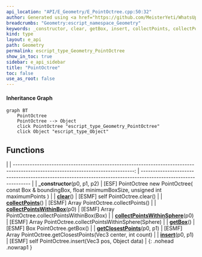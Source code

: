 ```yaml
---
api_location: "API/E_Geometry/E_PointOctree.cpp:50:32"
author: Generated using <a href="https://github.com/MeisterYeti/WhatsUpDoc">WhatsUpDoc</a>
breadcrumbs: "Geometry:escript_namespace_Geometry"
keywords: _constructor, clear, getBox, insert, collectPoints, collectPointsWithinBox, collectPointsWithinSphere, getClosestPoints
kind: type
layout: e_api
path: Geometry
permalink: escript_type_Geometry_PointOctree
show_in_toc: true
sidebar: e_api_sidebar
title: "PointOctree"
toc: false
use_as_root: false
---
```


#### Inheritance Graph

```mermaid
graph BT
	PointOctree
	PointOctree --> Object
	click PointOctree "escript_type_Geometry_PointOctree"
	click Object "escript_type_Object"
```

## Functions

|
| --------------------------------------------------------------------------------------------------------------------------------: | -------------------------------------------------------------------------------------------------------------- | 
| **_constructor**(p0, p1, p2)                                                                                                      | [ESF] PointOctree new PointOctree( const Box & boundingBox, float minimumBoxSize, unsigned int maximumPoints ) | 
| **[clear](classGeometry_1_1PointOctree#classGeometry_1_1PointOctree_1a45103ec62541537adfca57533b3535d4)**()                       | [ESMF] self PointOctree.clear()                                                                                | 
| **[collectPoints](classGeometry_1_1PointOctree#classGeometry_1_1PointOctree_1ac69fbddf1af554c66771dfe5a07aa1d4)**()               | [ESMF] Array PointOctree.collectPoints()                                                                       | 
| **[collectPointsWithinBox](classGeometry_1_1PointOctree#classGeometry_1_1PointOctree_1a72f38d775c07e0571f4c4e378b4ad954)**(p0)    | [ESMF] Array PointOctree.collectPointsWithinBox(Box)                                                           | 
| **[collectPointsWithinSphere](classGeometry_1_1PointOctree#classGeometry_1_1PointOctree_1a97944c571dfb93573824ab3da35d8117)**(p0) | [ESMF] Array PointOctree.collectPointsWithinSphere(Sphere)                                                     | 
| **[getBox](classGeometry_1_1PointOctree#classGeometry_1_1PointOctree_1a6d4a62e0ffdaeaa952b532e04b966d5b)**()                      | [ESMF] Box PointOctree.getBox()                                                                                | 
| **[getClosestPoints](classGeometry_1_1PointOctree#classGeometry_1_1PointOctree_1a912f9963c91c5b82159d91dbfa5e683d)**(p0, p1)      | [ESMF] Array PointOctree.getClosestPoints(Vec3 center, int count)                                              | 
| **[insert](classGeometry_1_1PointOctree#classGeometry_1_1PointOctree_1a3ceab8668ca582afdb44f45d4f56b009)**(p0, p1)                | [ESMF] self PointOctree.insert(Vec3 pos, Object data)                                                          | 
{: .nohead .nowrap1 }

